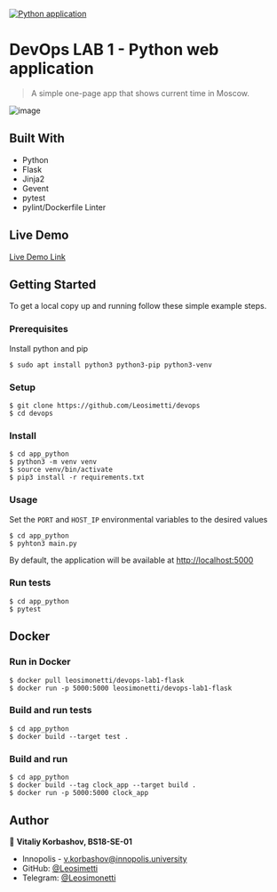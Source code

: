 [![Python application](https://github.com/Leosimetti/devops/actions/workflows/python-app.yml/badge.svg)](https://github.com/Leosimetti/devops/actions/workflows/python-app.yml)

# DevOps LAB 1 - Python web application

> A simple one-page app that shows current time in Moscow.

![image](https://user-images.githubusercontent.com/42554566/130326487-4e9b7ab1-3842-4498-9515-881b7939e862.png)

## Built With

- Python
- Flask
- Jinja2
- Gevent
- pytest
- pylint/Dockerfile Linter

## Live Demo

[Live Demo Link](http://10.90.138.134)

## Getting Started

To get a local copy up and running follow these simple example steps.

### Prerequisites

Install python and pip

```shell
$ sudo apt install python3 python3-pip python3-venv
```

### Setup

```shell
$ git clone https://github.com/Leosimetti/devops
$ cd devops
```

### Install

```shell
$ cd app_python
$ python3 -m venv venv
$ source venv/bin/activate
$ pip3 install -r requirements.txt
```

### Usage

Set the `PORT` and `HOST_IP` environmental variables to the desired values

```shell
$ cd app_python
$ pyhton3 main.py
```
By default, the application will be available at [http://localhost:5000]() 
### Run tests

```shell
$ cd app_python
$ pytest
```

## Docker

### Run in Docker
```shell
$ docker pull leosimonetti/devops-lab1-flask
$ docker run -p 5000:5000 leosimonetti/devops-lab1-flask
```

### Build and run tests
```shell
$ cd app_python
$ docker build --target test . 
```

### Build and run
```shell
$ cd app_python
$ docker build --tag clock_app --target build .
$ docker run -p 5000:5000 clock_app
```

## Author

👤 **Vitaliy Korbashov, BS18-SE-01**

- Innopolis - [v.korbashov@innopolis.university]()
- GitHub: [@Leosimetti](https://github.com/Leosimetti)
- Telegram: [@Leosimonetti](https://t.me/Leosimonetti)
